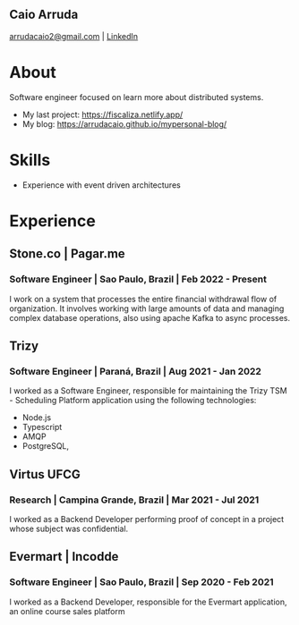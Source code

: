 
## Caio Arruda
arrudacaio2@gmail.com | [LinkedIn](https://www.linkedin.com/in/caio-arruda1313/)

# About
Software engineer focused on learn more about distributed systems.

* My last project: https://fiscaliza.netlify.app/
* My blog: https://arrudacaio.github.io/mypersonal-blog/

# Skills
- Experience with event driven architectures

# Experience
## Stone.co | Pagar.me
### Software Engineer | Sao Paulo, Brazil | Feb 2022 - Present
I work on a system that processes the entire financial withdrawal flow of organization. It involves working with large amounts of data and managing complex database operations, also using apache Kafka to async processes.

## Trizy
### Software Engineer | Paraná, Brazil | Aug 2021 - Jan 2022
I worked as a Software Engineer, responsible for maintaining the Trizy TSM - Scheduling Platform application using the following technologies:
- Node.js
- Typescript
- AMQP
- PostgreSQL,


## Virtus UFCG
### Research | Campina Grande, Brazil | Mar 2021 - Jul 2021
I worked as a Backend Developer performing proof of concept in a project whose subject was confidential.


## Evermart | Incodde
### Software Engineer | Sao Paulo, Brazil | Sep 2020 - Feb 2021
I worked as a Backend Developer, responsible for the Evermart application, an online course sales platform
